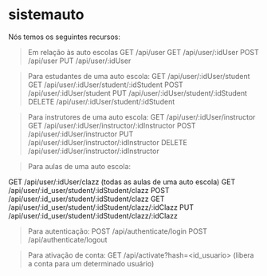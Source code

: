 # sistemauto

Nós temos os seguintes recursos:

> Em relação às auto escolas
GET /api/user
GET /api/user/:idUser
POST /api/user
PUT /api/user/:idUser

> Para estudantes de uma auto escola:
GET /api/user/:idUser/student
GET /api/user/:idUser/student/:idStudent
POST /api/user/:idUser/student
PUT /api/user/:idUser/student/:idStudent
DELETE /api/user/:idUser/student/:idStudent

> Para instrutores de uma auto escola:
GET /api/user/:idUser/instructor
GET /api/user/:idUser/instructor/:idInstructor
POST /api/user/:idUser/instructor
PUT /api/user/:idUser/instructor/:idInstructor
DELETE /api/user/:idUser/instructor/:idInstructor

> Para aulas de uma auto escola:

GET /api/user/:idUser/clazz (todas as aulas de uma auto escola)
GET /api/user/:id_user/student/:idStudent/clazz
POST /api/user/:id_user/student/:idStudent/clazz
GET /api/user/:id_user/student/:idStudent/clazz/:idClazz
PUT /api/user/:id_user/student/:idStudent/clazz/:idClazz

> Para autenticação:
POST /api/authenticate/login
POST /api/authenticate/logout

> Para ativação de conta:
GET /api/activate?hash=<id_usuario> (libera a conta para um determinado usuário)
